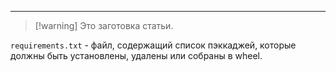 ___
>[!warning] Это заготовка статьи.

`requirements.txt` - файл, содержащий список пэккаджей, которые должны быть установлены, удалены или собраны в wheel.
